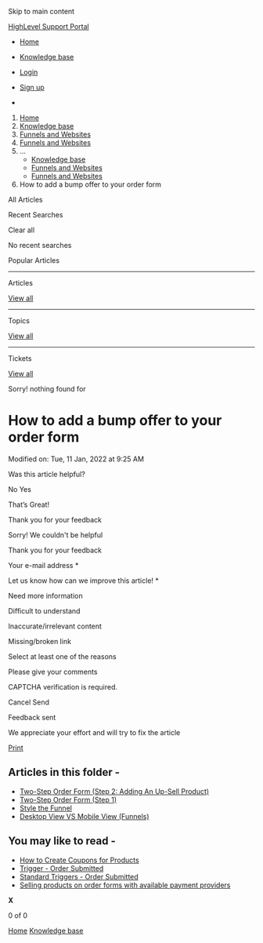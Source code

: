 Skip to main content

[ HighLevel Support Portal ](https://help.gohighlevel.com)

  * [ Home ](/support/home)
  * [ Knowledge base ](/support/solutions)

  * [Login](/support/login)
  * [Sign up](/support/signup)
  * 

  1. [Home](/support/home)
  2. [Knowledge base](/support/solutions)
  3. [Funnels and Websites](/support/solutions/155000000128)
  4. [Funnels and Websites](/support/solutions/folders/48000666011)
  5. ... 
     * [Knowledge base](/support/solutions)
     * [Funnels and Websites](/support/solutions/155000000128)
     * [Funnels and Websites](/support/solutions/folders/48000666011)
  6. How to add a bump offer to your order form

All  Articles 

Recent Searches

Clear all

No recent searches

Popular Articles

* * *

Articles

[View all](/support/search/solutions)

* * *

Topics

[View all](/support/search/topics)

* * *

Tickets

[View all](/support/search/tickets)

Sorry! nothing found for   

# How to add a bump offer to your order form

Modified on: Tue, 11 Jan, 2022 at 9:25 AM

Was this article helpful?

No  Yes 

That’s Great!

Thank you for your feedback

Sorry! We couldn't be helpful

Thank you for your feedback

Your e-mail address *

Let us know how can we improve this article! *

Need more information 

Difficult to understand 

Inaccurate/irrelevant content 

Missing/broken link 

Select at least one of the reasons 

Please give your comments 

CAPTCHA verification is required. 

Cancel  Send 

Feedback sent

We appreciate your effort and will try to fix the article

[Print](javascript:print\(\))

## Articles in this folder -

  * [Two-Step Order Form (Step 2: Adding An Up-Sell Product)](/support/solutions/articles/48000980306-two-step-order-form-step-2-adding-an-up-sell-product-)
  * [Two-Step Order Form (Step 1)](/support/solutions/articles/48000980307-two-step-order-form-step-1-)
  * [Style the Funnel](/support/solutions/articles/48000980309-style-the-funnel)
  * [Desktop View VS Mobile View (Funnels)](/support/solutions/articles/48000980310-desktop-view-vs-mobile-view-funnels-)

## You may like to read -

  * [How to Create Coupons for Products](/support/solutions/articles/48001224172-how-to-create-coupons-for-products)
  * [Trigger - Order Submitted](/support/solutions/articles/155000003535-trigger-order-submitted)
  * [Standard Triggers - Order Submitted](/support/solutions/articles/48001228664-standard-triggers-order-submitted)
  * [Selling products on order forms with available payment providers](/support/solutions/articles/155000000559-selling-products-on-order-forms-with-available-payment-providers)

**X**

0 of 0 []()

[Home](/support/home) [Knowledge base](/support/solutions)
